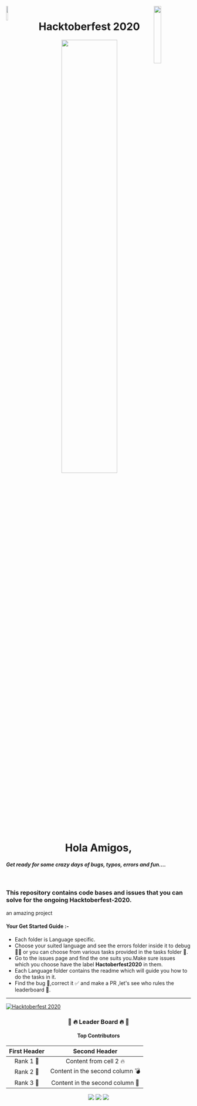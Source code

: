 <img src='https://github.githubassets.com/images/modules/logos_page/GitHub-Mark.png' width='10%' align='left'>
<img src='https://repsi.bvcoend.ac.in/wp-content/themes/confrence/images/b3.png' width='20%' align='right'>
<h1 align="center"> Hacktoberfest 2020 </h1>
<p align='center'><img src='https://hacktoberfest.digitalocean.com/assets/HF-full-logo-b05d5eb32b3f3ecc9b2240526104cf4da3187b8b61963dd9042fdc2536e4a76c.svg' width='55%'>

<p align='center'><h1 align='center'>Hola Amigos,<h4 style='font-style:italic'>
Get ready for some crazy days of bugs, typos, errors and fun.... </h4> </h1></p>
 <br>

### This repository contains code bases and issues that you can solve for the ongoing Hacktoberfest-2020.
an amazing project
#### Your Get Started Guide :-

<ul>
<li>Each folder is Language specific. </li>
<li>Choose your suited language and see the errors folder inside it to debug 👩‍💻 or you can choose from various tasks provided in the tasks folder 🎯.</li>
<li>Go to the issues page and find the one suits you.Make sure issues which you choose have the label
<strong>Hactoberfest2020</strong> in them.</li>
<li>Each Language folder contains the readme which will guide you how to do the tasks in it.</li>
<li>Find the bug 🐞,correct it ✅ and make a PR ,let's see who rules the leaderboard 🥇.</li>
</ul>
<hr>

[![Hacktoberfest 2020](https://img.shields.io/github/hacktoberfest/2020/BVP-ISTE/Hacktoberfest2020?label=hacktoberfest%202020)](https://github.com/BVP-ISTE/Hacktoberfest2020/issues?q=is%3Aopen+is%3Aissue+label%3Ahacktoberfest)

<div>
<h3 align="center">🥇 🔥 Leader Board 🔥 🥇</h3>

<h4 align='center'>Top Contributors </h4>





| First Header | Second Header                   |
| :--------------------------------: | :------------------------------------------: |
| Rank 1 🥇    | Content from cell 2 🔥          |
| Rank 2 🥈    | Content in the second column 💣 |
| Rank 3 🥉    | Content in the second column 🌠 |


<p align="center">
    <a href="https://github.com/BVP-ISTE/Hacktoberfest2020/graphs/contributors" alt="Contributors">
        <img src="https://img.shields.io/github/contributors/BVP-ISTE/Hacktoberfest2020" /></a>
    <a href="https://github.com/BVP-ISTE/Hacktoberfest2020/pulse" alt="Activity">
        <img src="https://img.shields.io/github/commit-activity/m/BVP-ISTE/Hacktoberfest2020" /></a>
<a href="https://github.com/BVP-ISTE/Hacktoberfest2020/issues?q=is%3Aissue+is%3Aopen+label%3A%22good+first+issue%22">

<img src="https://img.shields.io/github/issues/BVP-ISTE/Hacktoberfest2020/good%20first%20issue">

</a>

</p>
